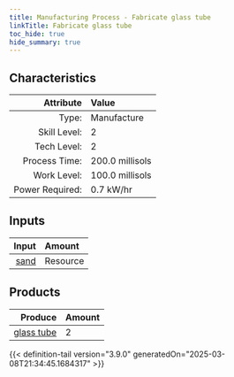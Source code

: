 ```yaml
---
title: Manufacturing Process - Fabricate glass tube
linkTitle: Fabricate glass tube
toc_hide: true
hide_summary: true
---
```

<!-- This is generated by the MarsSim HelpGenertor, do not edit. -->


## Characteristics

| Attribute      | Value |
|--------:|:------|
|Type:|Manufacture|
|Skill Level:|2|
|Tech Level:|2|
|Process Time:|200.0 millisols|
|Work Level:|100.0 millisols|
|Power Required:|0.7 kW/hr|

## Inputs

| Input      | Amount |
|--------:|:------|
|[sand](/docs/definitions/resource/sand)|Resource|10.0 kg|

## Products


| Produce      | Amount |
|--------:|:------|
|[glass tube](/docs/definitions/part/glass-tube)|2|



{{< definition-tail version="3.9.0" generatedOn="2025-03-08T21:34:45.1684317" >}}



